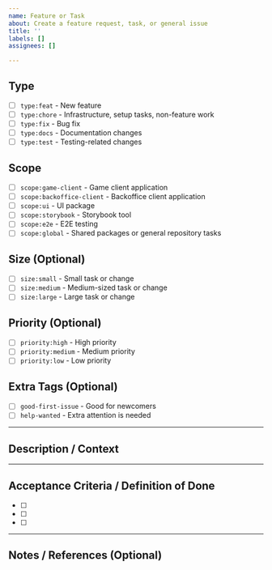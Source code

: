 ```yaml
---
name: Feature or Task
about: Create a feature request, task, or general issue
title: ''
labels: []
assignees: []

---
```


<!-- 
Thank you for contributing to Kartuli!
Please fill out the sections below to help us understand your request.
-->

## Type
<!-- Select the type of work. Choose one: feat, chore, fix, docs, test -->
<!-- This will be reflected in labels as type:feat, type:chore, etc. -->

- [ ] `type:feat` - New feature
- [ ] `type:chore` - Infrastructure, setup tasks, non-feature work
- [ ] `type:fix` - Bug fix
- [ ] `type:docs` - Documentation changes
- [ ] `type:test` - Testing-related changes

## Scope
<!-- Select which part of the monorepo this affects. Choose one or more: -->

- [ ] `scope:game-client` - Game client application
- [ ] `scope:backoffice-client` - Backoffice client application
- [ ] `scope:ui` - UI package
- [ ] `scope:storybook` - Storybook tool
- [ ] `scope:e2e` - E2E testing
- [ ] `scope:global` - Shared packages or general repository tasks

## Size (Optional)
<!-- Estimate the size of this task -->

- [ ] `size:small` - Small task or change
- [ ] `size:medium` - Medium-sized task or change
- [ ] `size:large` - Large task or change

## Priority (Optional)
<!-- Indicate the priority of this task -->

- [ ] `priority:high` - High priority
- [ ] `priority:medium` - Medium priority
- [ ] `priority:low` - Low priority

## Extra Tags (Optional)
<!-- Check any that apply -->

- [ ] `good-first-issue` - Good for newcomers
- [ ] `help-wanted` - Extra attention is needed

---

## Description / Context
<!-- Provide a clear and concise description of what you want to happen or what needs to be done -->



---

## Acceptance Criteria / Definition of Done
<!-- List the specific conditions that must be met for this issue to be considered complete -->

- [ ] 
- [ ] 
- [ ] 

---

## Notes / References (Optional)
<!-- Add any additional context, screenshots, links, or references here -->



